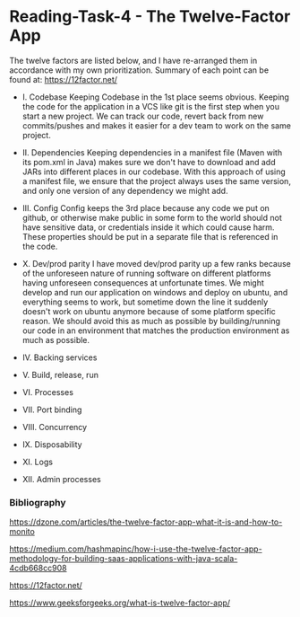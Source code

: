 # Reading-Task-4 - The Twelve-Factor App

The twelve factors are listed below, and I have re-arranged them in accordance with my own prioritization.
Summary of each point can be found at: https://12factor.net/

* I. Codebase
Keeping Codebase in the 1st place seems obvious. Keeping the code for the application in a VCS like git is the first step when you start a new project. We can track our code, revert back from new commits/pushes and makes it easier for a dev team to work on the same project.

* II. Dependencies
Keeping dependencies in a manifest file (Maven with its pom.xml in Java) makes sure we don't have to download and add JARs into different places in our codebase. With this approach of using a manifest file, we ensure that the project always uses the same version, and only one version of any dependency we might add.

* III. Config
Config keeps the 3rd place because any code we put on github, or otherwise make public in some form to the world should not have sensitive data, or credentials inside it which could cause harm. These properties should be put in a separate file that is referenced in the code.

* X. Dev/prod parity
I have moved dev/prod parity up a few ranks because of the unforeseen nature of running software on different platforms having unforeseen consequences at unfortunate times. We might develop and run our application on windows and deploy on ubuntu, and everything seems to work, but sometime down the line it suddenly doesn't work on ubuntu anymore because of some platform specific reason. We should avoid this as much as possible by building/running our code in an environment that matches the production environment as much as possible.

* IV. Backing services


* V. Build, release, run

* VI. Processes

* VII. Port binding

* VIII. Concurrency

* IX. Disposability

* XI. Logs

* XII. Admin processes



### Bibliography
https://dzone.com/articles/the-twelve-factor-app-what-it-is-and-how-to-monito

https://medium.com/hashmapinc/how-i-use-the-twelve-factor-app-methodology-for-building-saas-applications-with-java-scala-4cdb668cc908

https://12factor.net/

https://www.geeksforgeeks.org/what-is-twelve-factor-app/
